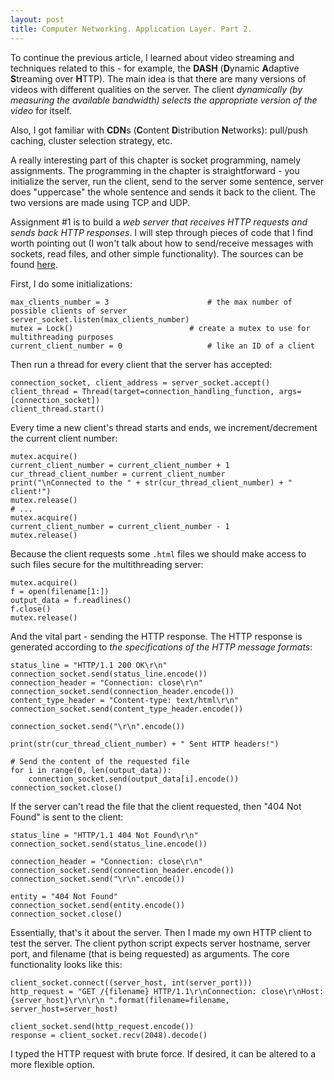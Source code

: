 ```yaml
---
layout: post
title: Computer Networking. Application Layer. Part 2.
---
```


To continue the previous article, I learned about video streaming and techniques related to this - for example, the **DASH** (**D**ynamic **A**daptive **S**treaming over **H**TTP). The main idea is that there are many versions of videos with different qualities on the server. The client *dynamically (by measuring the available bandwidth) selects the appropriate version of the video* for itself.

Also, I got familiar with **CDN**s (**C**ontent **D**istribution **N**etworks): pull/push caching, cluster selection strategy, etc.

A really interesting part of this chapter is socket programming, namely assignments. The programming in the chapter is straightforward - you initialize the server, run the client, send to the server some sentence, server does "uppercase" the whole sentence and sends it back to the client. The two versions are made using TCP and UDP.

Assignment #1 is to build a *web server that receives HTTP requests and sends back HTTP responses*. I will step through pieces of code that I find worth pointing out (I won't talk about how to send/receive messages with sockets, read files, and other simple functionality). The sources can be found [here](https://github.com/chetter14/computer-networking-assignments).

First, I do some initializations:
```
max_clients_number = 3						# the max number of possible clients of server
server_socket.listen(max_clients_number)
mutex = Lock()							# create a mutex to use for multithreading purposes
current_client_number = 0					# like an ID of a client
```

Then run a thread for every client that the server has accepted:
```
connection_socket, client_address = server_socket.accept()
client_thread = Thread(target=connection_handling_function, args=[connection_socket])
client_thread.start()
```

Every time a new client's thread starts and ends, we increment/decrement the current client number:
```
mutex.acquire()
current_client_number = current_client_number + 1
cur_thread_client_number = current_client_number
print("\nConnected to the " + str(cur_thread_client_number) + " client!")
mutex.release()
# ...
mutex.acquire()
current_client_number = current_client_number - 1
mutex.release()
```

Because the client requests some `.html` files we should make access to such files secure for the multithreading server:
```
mutex.acquire()
f = open(filename[1:])
output_data = f.readlines()
f.close()
mutex.release()
```

And the vital part - sending the HTTP response. The HTTP response is generated according to *the specifications of the HTTP message formats*:
```
status_line = "HTTP/1.1 200 OK\r\n"
connection_socket.send(status_line.encode())
connection_header = "Connection: close\r\n"
connection_socket.send(connection_header.encode())
content_type_header = "Content-type: text/html\r\n"
connection_socket.send(content_type_header.encode())

connection_socket.send("\r\n".encode())

print(str(cur_thread_client_number) + " Sent HTTP headers!")

# Send the content of the requested file
for i in range(0, len(output_data)):
	connection_socket.send(output_data[i].encode())
connection_socket.close()
```
If the server can't read the file that the client requested, then "404 Not Found" is sent to the client:
```
status_line = "HTTP/1.1 404 Not Found\r\n"
connection_socket.send(status_line.encode())

connection_header = "Connection: close\r\n"
connection_socket.send(connection_header.encode())
connection_socket.send("\r\n".encode())

entity = "404 Not Found"
connection_socket.send(entity.encode())
connection_socket.close()
```

Essentially, that's it about the server. Then I made my own HTTP client to test the server. The client python script expects server hostname, server port, and filename (that is being requested) as arguments. The core functionality looks like this:
```
client_socket.connect((server_host, int(server_port)))
http_request = "GET /{filename} HTTP/1.1\r\nConnection: close\r\nHost: {server_host}\r\n\r\n ".format(filename=filename, server_host=server_host)

client_socket.send(http_request.encode())
response = client_socket.recv(2048).decode()
```
I typed the HTTP request with brute force. If desired, it can be altered to a more flexible option.
